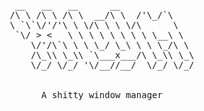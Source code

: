 <div align="center">
<pre>
 __   __   __      __              
/\ \ /\ \ /\ \  __/\ \  /'\_/`\    
\ `\`\/'/'\ \ \/\ \ \ \/\      \   
 `\/ > <   \ \ \ \ \ \ \ \ \__\ \  
    \/'/\`\ \ \ \_/ \_\ \ \ \_/\ \ 
    /\_\\ \_\\ `\___x___/\ \_\\ \_\
    \/_/ \/_/ '\/__//__/  \/_/ \/_/
<br>
A shitty window manager
</pre>
</div>